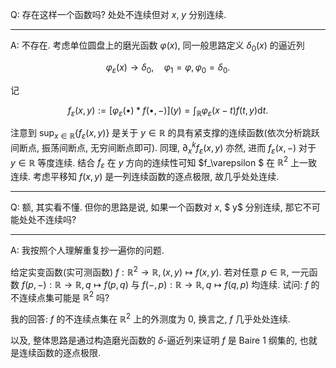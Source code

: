 Q: 存在这样一个函数吗? 处处不连续但对 $x$, $y$ 分别连续.

***

A: 不存在. 考虑单位圆盘上的磨光函数 $\varphi(x)$, 同一般思路定义 $\delta_0(x)$ 的逼近列

$$
\varphi_\varepsilon (x)\to \delta _0,\quad \varphi _1=\varphi , \varphi_0=\delta_0.
$$

记

$$
f_\varepsilon(x,y):=[\varphi _\varepsilon (\bullet )\ast f(\bullet ,-)](y)=\int_{\mathbb R}\varphi _\varepsilon (x-t)f(t,y)\mathrm dt.
$$

注意到 $\sup_{x\in \mathbb R} \{f_\varepsilon (x,y)\}$ 是关于 $y\in \mathbb R$ 的具有紧支撑的连续函数(依次分析跳跃间断点, 振荡间断点, 无穷间断点即可). 同理, $\partial_x^k f_\varepsilon (x,y)$ 亦然, 进而 $f_\varepsilon (x,-)$ 对于 $y\in \mathbb R$ 等度连续. 结合 $f_\varepsilon$ 在 $y$ 方向的连续性可知 $f_\varepsilon $ 在 $\mathbb R^2$ 上一致连续. 考虑平移知 $f(x,y)$ 是一列连续函数的逐点极限, 故几乎处处连续.

***

Q: 额, 其实看不懂. 但你的思路是说, 如果一个函数对 $x$, $ y$ 分别连续, 那它不可能处处不连续吗? 

***

A: 我按照个人理解重复抄一遍你的问题.

给定实变函数(实可测函数) $f:\mathbb R^2\to \mathbb R, (x,y)\mapsto f(x,y)$. 若对任意 $p\in \mathbb R$, 一元函数 $f(p,-):\mathbb R\to \mathbb R,q\mapsto f(p,q)$ 与 $f(-,p):\mathbb R\to \mathbb R,q\mapsto f(q,p)$ 均连续. 试问: $f$ 的不连续点集可能是 $\mathbb R^2$ 吗?

我的回答: $f$ 的不连续点集在 $\mathbb R^2$ 上的外测度为 $0$, 换言之, $f$ 几乎处处连续.

以及, 整体思路是通过构造磨光函数的 $\delta$-逼近列来证明 $f$ 是 Baire 1 纲集的, 也就是连续函数的逐点极限.

